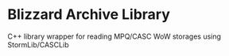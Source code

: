 # Blizzard Archive Library

C++ library wrapper for reading MPQ/CASC WoW storages using StormLib/CASCLib
